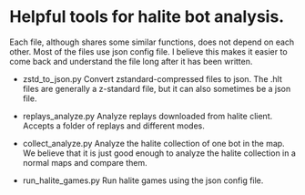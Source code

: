 # Helpful tools for halite bot analysis.

Each file, although shares some similar functions, does not depend on each other.
Most of the files use json config file. I believe this makes it easier to come back
and understand the file long after it has been written.

- zstd_to_json.py
  Convert zstandard-compressed files to json.
  The .hlt files are generally a z-standard file, but it can also sometimes be
  a json file.

- replays_analyze.py
  Analyze replays downloaded from halite client. Accepts a folder of replays and different modes.

- collect_analyze.py
  Analyze the halite collection of one bot in the map. We believe that it is just good enough
  to analyze the halite collection in a normal maps and compare them.

- run_halite_games.py
  Run halite games using the json config file.




